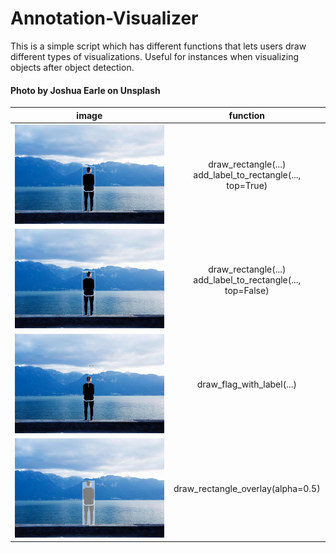 # Annotation-Visualizer

This is a simple script which has different functions that lets users draw different types of visualizations. Useful for instances when visualizing objects after object detection.

#### Photo by Joshua Earle on Unsplash

|                                                     **image**                                                      |                         **function**                          |
| :----------------------------------------------------------------------------------------------------------------: | :-----------------------------------------------------------: |
|               ![bbox with label on top](images/bbox_top.jpg "Bouding box with label on top")               | draw_rectangle(...)<br>add_label_to_rectangle(..., top=True)  |
|             ![bbox with label inside](images/bbox_inside.jpg "Bouding box with label inside")              | draw_rectangle(...)<br>add_label_to_rectangle(..., top=False) |
| ![label with flag](images/flag.jpg "Label that looks like a flag, pole originates from inside the object") |                   draw_flag_with_label(...)                   |
|      ![label with opaque overlay](images/overlay.jpg "Opaque bounding box with label inside the box")      |               draw_rectangle_overlay(alpha=0.5)               |

